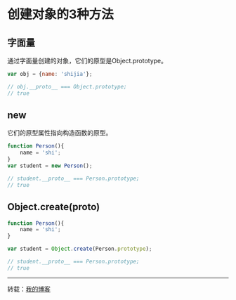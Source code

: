 # 创建对象的3种方法

## 字面量

通过字面量创建的对象，它们的原型是Object.prototype。

```js
var obj = {name: 'shijia'};

// obj.__proto__ === Object.prototype;
// true
```

## new

它们的原型属性指向构造函数的原型。

```js
function Person(){
    name = 'shi';
}
var student = new Person();

// student.__proto__ === Person.prototype;
// true
```

## Object.create(proto)

```js
function Person(){
    name = 'shi';
}

var student = Object.create(Person.prototype);

// student.__proto__ === Person.prototype;
// true
```

---

转载：[我的博客](https://shijiatongxue.github.io/blog/2019/7/create-object.html)

